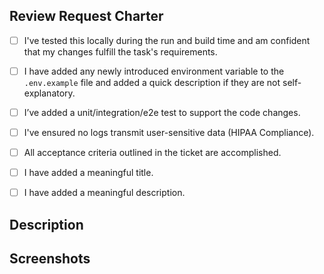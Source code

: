 ## Review Request Charter

- [ ] I've tested this locally during the run and build time and am confident that my changes fulfill the task's requirements.
- [ ] I have added any newly introduced environment variable to the `.env.example` file and added a quick description if they are not self-explanatory.
- [ ] I’ve added a unit/integration/e2e test to support the code changes.
- [ ] I've ensured no logs transmit user-sensitive data (HIPAA Compliance).
- [ ] All acceptance criteria outlined in the ticket are accomplished.
- [ ] I have added a meaningful title.
- [ ] I have added a meaningful description.


## Description


## Screenshots
